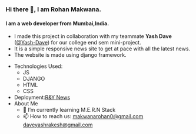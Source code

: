 ### Hi there 👋, I am Rohan Makwana.
#### I am a web developer from Mumbai,India.
* I made this project in collaboration with my teammate **Yash Dave** ([@Yash-Dave](https://github.com/Yash-Dave)) for our college end sem mini-project.
* It is a simple responsive news site to get at pace with all the latest news.
* The website is made using django framework.

- Technologies Used: 
   - JS 
   - DJANGO 
   - HTML 
   - CSS
- Deployment:[R&Y News](https://r-y-news-ucoe.herokuapp.com/)
- About Me
  - 🌱 I’m currently learning M.E.R.N Stack 
  - 📫 How to reach us: 
      makwanarohan0@gmail.com 
      daveyashrakesh@gmail.com





